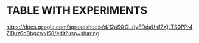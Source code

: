 # TABLE WITH EXPERIMENTS
https://docs.google.com/spreadsheets/d/12aSQGLzlyEDdaUnf2XjLTS0PPr4ZlBuz6dBbgdwvl58/edit?usp=sharing